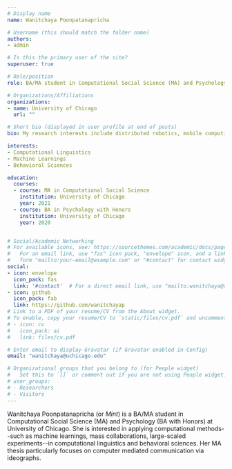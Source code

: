 ```yaml
---
# Display name
name: Wanitchaya Poonpatanapricha

# Username (this should match the folder name)
authors:
- admin

# Is this the primary user of the site?
superuser: true

# Role/position
role: BA/MA student in Computational Social Science (MA) and Psychology (BA)

# Organizations/Affiliations
organizations:
- name: University of Chicago
  url: ""

# Short bio (displayed in user profile at end of posts)
bio: My research interests include distributed robotics, mobile computing and programmable matter.

interests:
- Computational Linguistics
- Machine Learnings
- Behavioral Sciences

education:
  courses:
  - course: MA in Computational Social Science
    institution: University of Chicago
    year: 2021
  - course: BA in Psychology with Honors
    institution: University of Chicago
    year: 2020


# Social/Academic Networking
# For available icons, see: https://sourcethemes.com/academic/docs/page-builder/#icons
#   For an email link, use "fas" icon pack, "envelope" icon, and a link in the
#   form "mailto:your-email@example.com" or "#contact" for contact widget.
social:
- icon: envelope
  icon_pack: fas
  link: '#contact'  # For a direct email link, use "mailto:wanitchaya@uchicago.edu".
- icon: github
  icon_pack: fab
  link: https://github.com/wanitchayap
# Link to a PDF of your resume/CV from the About widget.
# To enable, copy your resume/CV to `static/files/cv.pdf` and uncomment the lines below.
# - icon: cv
#   icon_pack: ai
#   link: files/cv.pdf

# Enter email to display Gravatar (if Gravatar enabled in Config)
email: "wanitchaya@uchicago.edu"

# Organizational groups that you belong to (for People widget)
#   Set this to `[]` or comment out if you are not using People widget.
# user_groups:
# - Researchers
# - Visitors
---
```


Wanitchaya Poonpatanapricha (or *Mint*) is a BA/MA student in Computational Social Science (MA) and Psychology (BA with Honors) at University of Chicago. She is interested in applying computational methods--such as machine learnings, mass collaborations, large-scaled experiments--in computational linguistics and behavioral sciences. Her MA thesis particularly focuses on computer mediated communication via ideographs.
